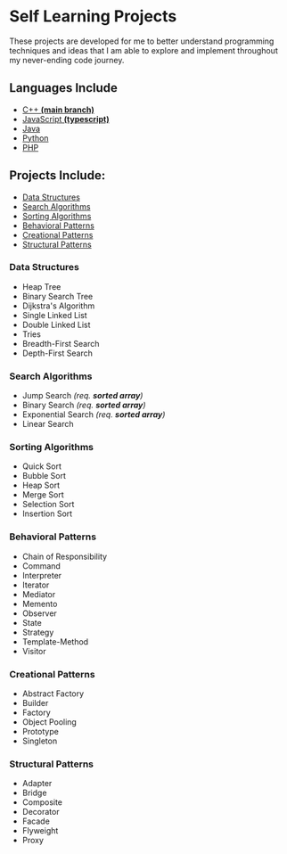 # Self Learning Projects
These projects are developed for me to better understand programming techniques and ideas that I am able to explore and implement throughout my never-ending code journey.
## Languages Include
- [C++ __(main branch)__](https://github.com/ZimCodes/self_learning_projects)
- [JavaScript __(typescript)__](https://github.com/ZimCodes/self_learning_projects/tree/typescript)
- [Java](https://github.com/ZimCodes/self_learning_projects/tree/java)
- [Python](https://github.com/ZimCodes/self_learning_projects/tree/python)
- [PHP](https://github.com/ZimCodes/self_learning_projects/tree/php)

## Projects Include:
- [Data Structures](https://github.com/ZimCodes/self_learning_projects#data-structures)
- [Search Algorithms](https://github.com/ZimCodes/self_learning_projects#search-algorithms)
- [Sorting Algorithms](https://github.com/ZimCodes/self_learning_projects#sorting-algorithms)
- [Behavioral Patterns](https://github.com/ZimCodes/self_learning_projects#behavioral-patterns)
- [Creational Patterns](https://github.com/ZimCodes/self_learning_projects#creational-patterns)
- [Structural Patterns](https://github.com/ZimCodes/self_learning_projects#structural-patterns)

### Data Structures
- Heap Tree
- Binary Search Tree
- Dijkstra's Algorithm
- Single Linked List
- Double Linked List
- Tries
- Breadth-First Search
- Depth-First Search

### Search Algorithms
- Jump Search _(req. **sorted array**)_
- Binary Search  _(req. **sorted array**)_
- Exponential Search  _(req. **sorted array**)_
- Linear Search

### Sorting Algorithms
- Quick Sort
- Bubble Sort
- Heap Sort
- Merge Sort
- Selection Sort
- Insertion Sort

### Behavioral Patterns
- Chain of Responsibility
- Command
- Interpreter
- Iterator
- Mediator
- Memento
- Observer
- State
- Strategy
- Template-Method
- Visitor

### Creational Patterns
- Abstract Factory
- Builder
- Factory
- Object Pooling
- Prototype
- Singleton

### Structural Patterns
- Adapter
- Bridge
- Composite
- Decorator
- Facade
- Flyweight
- Proxy
